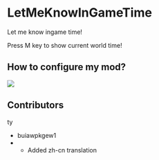 # LetMeKnowInGameTime
Let me know ingame time!

Press M key to show current world time!

## How to configure my mod?
![](https://cdn.discordapp.com/attachments/680415105477115926/1031746398200287272/howto.gif)

## Contributors
ty

- buiawpkgew1
- - Added zh-cn translation